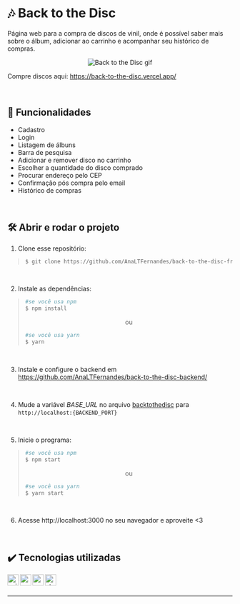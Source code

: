# :notes: Back to the Disc

Página web para a compra de discos de vinil, onde é possível saber mais sobre o álbum, adicionar ao carrinho e acompanhar seu histórico de compras.

<div align=center>
 
  ![Back to the Disc gif](https://user-images.githubusercontent.com/97851922/191495248-c66737ea-ba37-4fae-b31c-8406fa2cbb49.gif)
  
</div>

Compre discos aqui: https://back-to-the-disc.vercel.app/

<br />

## :hammer: Funcionalidades
- Cadastro
- Login
- Listagem de álbuns
- Barra de pesquisa
- Adicionar e remover disco no carrinho
- Escolher a quantidade do disco comprado
- Procurar endereço pelo CEP
- Confirmação pós compra pelo email
- Histórico de compras

<br />

## :hammer_and_wrench: Abrir e rodar o projeto
1. Clone esse repositório:
>```bash
>$ git clone https://github.com/AnaLTFernandes/back-to-the-disc-frontend.git
>```

<br />

2. Instale as dependências:
>```bash
>#se você usa npm
>$ npm install
>```
>
><p align="center">ou</p>
>
>```bash
>#se você usa yarn
>$ yarn
>```

<br />

3. Instale e configure o backend em https://github.com/AnaLTFernandes/back-to-the-disc-backend/

<br />

4. Mude a variável *BASE_URL* no arquivo [backtothedisc](https://github.com/AnaLTFernandes/back-to-the-disc-frontend/blob/main/src/services/backtothedisc.js) para `http://localhost:{BACKEND_PORT}`

<br />

5. Inicie o programa:
>```bash
>#se você usa npm
>$ npm start
>```
>
><p align="center">ou</p>
>
>```bash
>#se você usa yarn
>$ yarn start
>```

<br />

6. Acesse http://localhost:3000 no seu navegador e aproveite <3

<br />

## :heavy_check_mark: Tecnologias utilizadas
<img align="left" alt="axios" height="25px" src="https://img.shields.io/badge/-axios-success" />
<img align="left" alt="react" height="25px" src="https://img.shields.io/badge/-React-5ED3F3?logo=react&logoColor=white" />
<img align="left" alt="react-router" height="25px" src="https://img.shields.io/badge/React-Router-5ED3F3" />
<img align="left" alt="styled-components" height="25px" src="https://img.shields.io/badge/styled-components-violet?logo=styled-components" />


<br />
<br />

---
